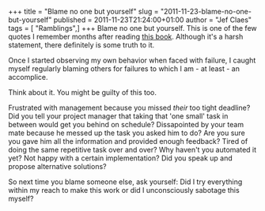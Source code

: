 +++
title = "Blame no one but yourself"
slug = "2011-11-23-blame-no-one-but-yourself"
published = 2011-11-23T21:24:00+01:00
author = "Jef Claes"
tags = [ "Ramblings",]
+++
Blame no one but yourself. This is one of the few quotes I remember
months after reading [this
book](http://jclaes.blogspot.com/2011/04/its-not-how-good-you-are-its-how-good.html).
Although it's a harsh statement, there definitely is some truth to it.  
  
Once I started observing my own behavior when faced with failure, I
caught myself regularly blaming others for failures to which I am - at
least - an accomplice.  
  
Think about it. You might be guilty of this too.  
  
Frustrated with management because you missed *their* too tight
deadline? Did you tell your project manager that taking that 'one small'
task in between would get you behind on schedule? Dissapointed by your
team mate because he messed up the task you asked him to do? Are you
sure you gave him all the information and provided enough feedback?
Tired of doing the same repetitive task over and over? Why haven't you
automated it yet? Not happy with a certain implementation? Did you speak
up and propose alternative solutions?  
  
So next time you blame someone else, ask yourself: Did I try everything
within my reach to make this work or did I unconsciously sabotage this
myself?
